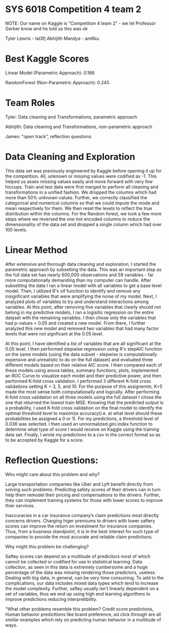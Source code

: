 # SYS 6018 Competition 4 team 2
NOTE: Our name on Kaggle is "Competition 4 team 2" - we let Professor Gerber know and he told us this was ok

Tyler Lewris - tal3fj
Abhijith Mandya - am6ku



# Best Kaggle Scores
Linear Model (Parametric Approach): 0.166

RandomForest (Non-Parametric Approach): 0.245

# Team Roles
Tyler: Data cleaning and Transformations, parametric approach

Abhijith: Data cleaning and Transformations, non-parametric approach

James: "open track", reflection questions

# Data Cleaning and Exploration
This data set was previously engineered  by Kaggle before opening it up for the competition. All, unknown or missing values were codified as -1. This helped us asses missing values easily and move forward with very few hiccups. Train and test data were first merged to perform all cleaning and transformations in a unified fashion. We dropped the columns which had more than 50% unknown values. Further, we correctly classified the categorical and numerical columns so that we could impute the mode and mean respectively for them. We then reset the levels to reflect the true distribution within the columns. For the Random forest, we took a few more steps where we reversed the one hot encoded columns to reduce the dimensionality of the data set and dropped a single column which had over 100 levels.   
# Linear Method
After extensive and thorough data cleaning and exploration, I started the parametric approach by subsetting the data. This was an important step as the full data set has nearly 600,000 observations and 59 variables - far more computationally demanding than my computer can handle. After subsetting the data I ran a linear model with all variables to get a base level model. Then, I utilized R's vif function to identify and remove any insignficant variables that were amplifying the noise of my model. Next, I analyzed plots of variables to try and understand interactions among variables. At this point, after removing five variables that clearly should not belong in my predictive models, I ran a logisitic regression on the entire dataset with the remaining variables. I then chose only the variables that had p-values < 0.05 and created a new model. From there, I further analyzed this new model and removed two variables that had many factor levels that were not signficant at the 0.05 level. 

At this point, I have identified a list of variables that are all significant at the 0.05 level. I then performed stepwise regression using R's stepAIC function on the same models (using the data subset - stepwise is computationally expensive and unrealistic to do on the full dataset) and evaluated three different models based on their relative AIC score. I then compared each of these models using anova tables, summary functions, plots, implemented an ROC Curve to visualize each model and their predictive power, and then performed K-fold cross validation. I performed 3 different K-fold cross validations setting K = 3, 5, and 10. For the purpose of this assignemtn, K=5 made the most sense both computationally and logically. After performing K-fold cross validation on all three models using the full dataset I chose the one that returned the lowest train MSE. Knowing that the predicted output is a probability, I used K-fold cross validation on the final model to identify the optimal threshold level to maximize accuracy(i.e. at what level should these probabilities be assigned a 0 or 1). For my predictions, a threshold level of 0.036 was selected. I then used an unnormalized.gini.index function to determine what type of score I would receive on Kaggle using the training data set. Finally, I wrote my predictions to a csv in the correct format so as to be accepted by Kaggle for a score. 

# Reflection Questions: 
Who might care about this problem and why?

Large transportation companies like Uber and Lyft benefit directly from solving such problems. Predicitng safety scores of their drivers can in turn help them remodel their pricing and compensations to the drivers. Further, they can implement training systems for those with lower scores to improve thier services. 

Inaccuracies in a car insurance company’s claim predictions most directly concerns drivers. Charging higer premiums to drivers with lower saftery scores can improve the return on investment for insurance companies. Thus, from a business standpoint, it is in the best interest for such type of companies to provide the most accurate and reliable claim predictions.

Why might this problem be challenging?

Saftey scores can depend on a multitude of predicitors most of which cannot be collected or codified for use in statistical learning. Data collection, as seen in this data is extremely cumbersome and a huge percentage of the data was missing rendering those predictors, useless. Dealing with big data, in general, can be very time consuming. To add to the complications, our data includes mixed data types which tend to increase the model complexity. Further, saftey usually isn't linearly dependent on a set of variables, thus we end up using high end learning algorithms to improve predictions reducing interpretibility. 

"What other problems resemble this problem?
Credit score predictions, Human behavior predicttions like brand preference, ad click through are all similar examples which rely on predicting human behavior in a multitude of ways.
